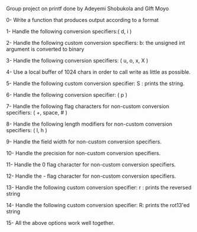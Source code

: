 Group project on printf done by Adeyemi Shobukola and GIft Moyo

0- Write a function that produces output according to a format

1- Handle the following conversion specifiers:( d, i )

2- Handle the following custom conversion specifiers: b: the unsigned int argument is converted to binary

3- Handle the following conversion specifiers: ( u, o, x, X )

4- Use a local buffer of 1024 chars in order to call write as little as possible.

5- Handle the following custom conversion specifier: S : prints the string.

6- Handle the following conversion specifier: ( p )

7- Handle the following flag characters for non-custom conversion specifiers: ( +, space, # )

8- Handle the following length modifiers for non-custom conversion specifiers: ( l, h )

9- Handle the field width for non-custom conversion specifiers.

10- Handle the precision for non-custom conversion specifiers.

11- Handle the 0 flag character for non-custom conversion specifiers.

12- Handle the - flag character for non-custom conversion specifiers.

13- Handle the following custom conversion specifier: r : prints the reversed string

14- Handle the following custom conversion specifier: R: prints the rot13'ed string

15- All the above options work well together.
